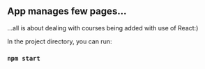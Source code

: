 
## App manages few pages...

...all is about dealing with courses being added with use of React:)



In the project directory, you can run:
### `npm start`